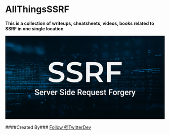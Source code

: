 # AllThingsSSRF
**This is a collection of writeups, cheatsheets, videos, books related to SSRF in one single location**

![SSRF Logo](/images/ssrf.jpg)

####Created By###
<a href="https://twitter.com/TwitterDev?ref_src=twsrc%5Etfw" class="twitter-follow-button" data-lang="en" data-show-count="false">Follow @TwitterDev</a><script async src="https://platform.twitter.com/widgets.js" charset="utf-8"></script>